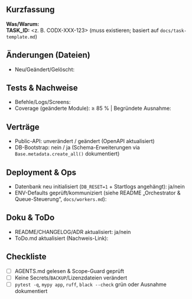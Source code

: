 ## Kurzfassung
**Was/Warum:**  
**TASK_ID:** <z. B. CODX-XXX-123> (muss existieren; basiert auf `docs/task-template.md`)

## Änderungen (Dateien)
- Neu/Geändert/Gelöscht:

## Tests & Nachweise
- Befehle/Logs/Screens:
- Coverage (geänderte Module): ≥ 85 % | Begründete Ausnahme:

## Verträge
- Public-API: unverändert / geändert (OpenAPI aktualisiert)
- DB-Bootstrap: nein / ja (Schema-Erweiterungen via `Base.metadata.create_all()` dokumentiert)

## Deployment & Ops
- Datenbank neu initialisiert (`DB_RESET=1` + Startlogs angehängt): ja/nein
- ENV-Defaults geprüft/kommuniziert (siehe README „Orchestrator & Queue-Steuerung“, `docs/workers.md`):

## Doku & ToDo
- README/CHANGELOG/ADR aktualisiert: ja/nein
- ToDo.md aktualisiert (Nachweis-Link):

## Checkliste
- [ ] AGENTS.md gelesen & Scope-Guard geprüft
- [ ] Keine Secrets/`BACKUP`/Lizenzdateien verändert
- [ ] `pytest -q`, `mypy app`, `ruff`, `black --check` grün oder Ausnahme dokumentiert
